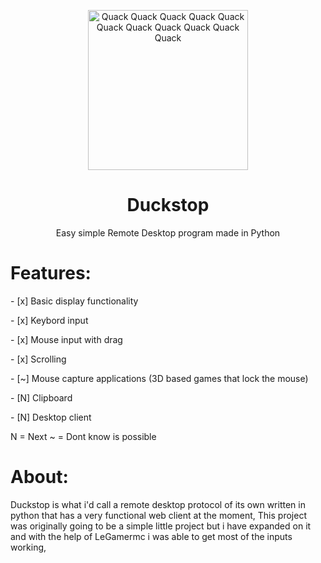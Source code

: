 <p align="center">
  <img src="https://raw.githubusercontent.com/aarongamingdev/duckstop/refs/heads/main/logo.png" alt="Quack Quack Quack Quack Quack Quack Quack Quack Quack Quack Quack " width="256" height="256">
</p>
<h1 align="center">Duckstop</h1>
<p align="center">Easy simple Remote Desktop program made in Python</p>

<h1>Features:</h1>
- [x] Basic display functionality
<p></p>
- [x] Keybord input
<p></p>
- [x] Mouse input with drag
<p></p>
- [x] Scrolling
<p></p>
- [~] Mouse capture applications (3D based games that lock the mouse)
<p></p>
- [N] Clipboard
<p></p>
- [N] Desktop client
<p></p>

N = Next
~ = Dont know is possible

<h1>About:</h1>
<p>Duckstop is what i'd call a remote desktop protocol of its own written in python that has a very functional web client at the moment, This project was originally going to be a simple little project but i have expanded on it and with the help of LeGamermc i was able to get most of the inputs working, </p>

